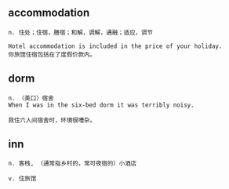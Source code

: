 ## accommodation
```
n. 住处；住宿，膳宿；和解，调解，通融；适应，调节

Hotel accommodation is included in the price of your holiday.
你旅馆住宿包括在了度假价款内。
```

## dorm
```
n. 〈美口〉宿舍
When I was in the six-bed dorm it was terribly noisy.

我住六人间宿舍时，环境很嘈杂。
``` 

## inn
```
n. 客栈, （通常指乡村的，常可夜宿的）小酒店

v. 住旅馆
```